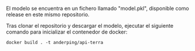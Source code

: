 El modelo se encuentra en un fichero llamado "model.pkl", disponible como release en este mismo repositorio.

Tras clonar el repositorio y descargar el modelo, ejecutar el siguiente comando para inicializar el contenedor de docker:

    docker build . -t anderping/api-terra
